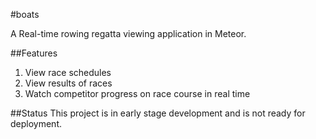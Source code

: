 #boats

A Real-time rowing regatta viewing application in Meteor.

##Features
1. View race schedules
2. View results of races
3. Watch competitor progress on race course in real time

##Status
This project is in early stage development and is not ready for deployment.
